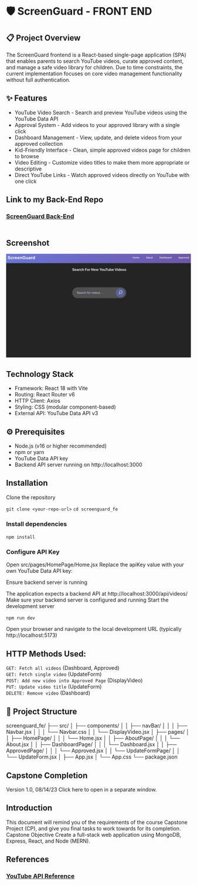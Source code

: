 # 🛡️ ScreenGuard - FRONT END

## 📋 Project Overview
The ScreenGuard frontend is a React-based single-page application (SPA) that enables parents to search YouTube videos, curate approved content, and manage a safe video library for children. Due to time constraints, the current implementation focuses on core video management functionality without full authentication.

## ✨ Features
- YouTube Video Search - Search and preview YouTube videos using the YouTube Data API
- Approval System - Add videos to your approved library with a single click
- Dashboard Management - View, update, and delete videos from your approved collection
- Kid-Friendly Interface - Clean, simple approved videos page for children to browse
- Video Editing - Customize video titles to make them more appropriate or descriptive
- Direct YouTube Links - Watch approved videos directly on YouTube with one click

## Link to my Back-End Repo
### [ScreenGuard Back-End](https://github.com/angelalita77/Capstone-ScreenGuard-BE)<br/><br/>

## Screenshot
![Home Page](public/screenguard%20screenshot.jpg)

## Technology Stack
- Framework: React 18 with Vite
- Routing: React Router v6
- HTTP Client: Axios
- Styling: CSS (modular component-based)
- External API: YouTube Data API v3

## ⚙️ Prerequisites
- Node.js (v16 or higher recommended)
- npm or yarn
- YouTube Data API key
- Backend API server running on http://localhost:3000

## Installation

Clone the repository

`git clone <your-repo-url>`
`cd screenguard_fe`

### Install dependencies

`npm install`

### Configure API Key

Open src/pages/HomePage/Home.jsx
Replace the apiKey value with your own YouTube Data API key:

Ensure backend server is running

The application expects a backend API at http://localhost:3000/api/videos/
Make sure your backend server is configured and running
Start the development server

`npm run dev`

Open your browser and navigate to the local development URL (typically http://localhost:5173)

## HTTP Methods Used:
`GET: Fetch all videos` (Dashboard, Approved) <br>
`GET: Fetch single video` (UpdateForm) <br>
`POST: Add new video into Approved Page` (DisplayVideo)  <br>
`PUT: Update video title` (UpdateForm) <br>
`DELETE: Remove video` (Dashboard) <br>

## 📁 Project Structure
screenguard_fe/
├── src/
│   ├── components/
│   │   ├── navBar/
│   │   │   ├── Navbar.jsx
│   │   │   └── Navbar.css
│   │   └── DisplayVideo.jsx
│   ├── pages/
│   │   ├── HomePage/
│   │   │   └── Home.jsx
│   │   ├── AboutPage/
│   │   │   └── About.jsx
│   │   ├── DashboardPage/
│   │   │   └── Dashboard.jsx
│   │   ├── ApprovedPage/
│   │   │   └── Approved.jsx
│   │   └── UpdateFormPage/
│   │       └── UpdateForm.jsx
│   ├── App.jsx
│   └── App.css
└── package.json

## Capstone Completion
Version 1.0, 08/14/23
Click here to open in a separate window.

## Introduction
This document will remind you of the requirements of the course Capstone Project (CP), and give you final tasks to work towards for its completion.
Capstone Objective
Create a full-stack web application using MongoDB, Express, React, and Node (MERN).

## References
### [YouTube API Reference](https://developers.google.com/youtube/v3/docs/?apix=true)

